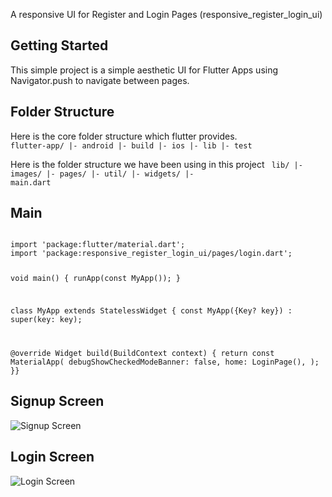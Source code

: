 A responsive UI for Register and Login Pages (responsive_register_login_ui)

## Getting Started
This simple project is a simple aesthetic UI for Flutter Apps using Navigator.push to navigate between pages.

## Folder Structure
Here is the core folder structure which flutter provides.
<code>
flutter-app/
 |- android
 |- build
 |- ios
 |- lib
 |- test
 </code>

Here is the folder structure we have been using in this project
<code> 
lib/
|- images/
|- pages/
|- util/
|- widgets/
|- main.dart</code>

## Main
<code>
import 'package:flutter/material.dart';
import 'package:responsive_register_login_ui/pages/login.dart';

void main() {
  runApp(const MyApp());
}

class MyApp extends StatelessWidget {
  const MyApp({Key? key}) : super(key: key);

  @override
  Widget build(BuildContext context) {
    return const MaterialApp(
      debugShowCheckedModeBanner: false,
      home: LoginPage(),
    ); }}
</code>

## Signup Screen

![Signup Screen](https://user-images.githubusercontent.com/120676400/209547733-8ec98228-5353-48ee-b747-19b354cafdc6.png)

## Login Screen
![Login Screen](https://user-images.githubusercontent.com/120676400/209547795-787b031f-e8a7-471a-b71a-dbf14b043e34.png)
